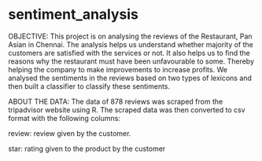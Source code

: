 # sentiment_analysis
OBJECTIVE:
This project is on analysing the reviews of the Restaurant, Pan Asian in Chennai.
The analysis helps us understand whether majority of the customers are satisfied with the services or not. 
It also helps us to find the reasons why the restaurant must have been unfavourable to some. 
Thereby helping the company to make improvements to increase profits. 
We analysed the sentiments in the reviews based on two types of lexicons and then built a classifier to classify these sentiments.

ABOUT THE DATA:
The data of 878 reviews was scraped from the tripadvisor website using R.
The scraped data was then converted to csv format with the following columns:

review: review given by the customer.

star: rating given to the product by the customer
